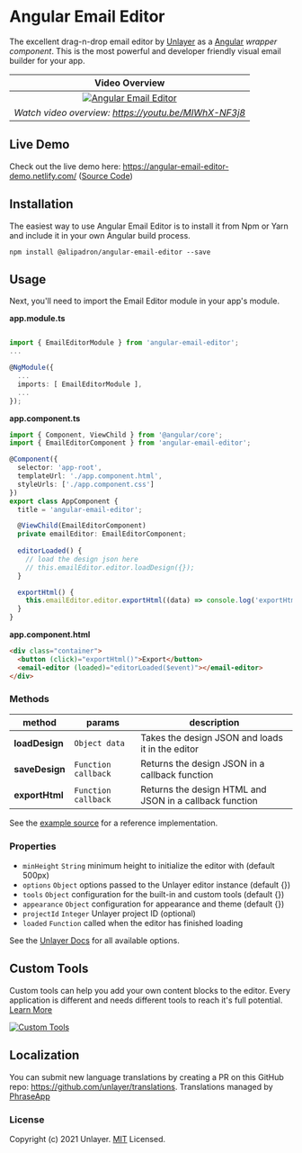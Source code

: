 # Angular Email Editor

The excellent drag-n-drop email editor by [Unlayer](https://unlayer.com) as a [Angular](https://angular.io/) *wrapper component*. This is the most powerful and developer friendly visual email builder for your app.

Video Overview |
:---: |
[![Angular Email Editor](https://unroll-assets.s3.amazonaws.com/unlayervideotour.png)](https://www.youtube.com/watch?v=MIWhX-NF3j8) |
*Watch video overview: https://youtu.be/MIWhX-NF3j8* |

## Live Demo

Check out the live demo here: https://angular-email-editor-demo.netlify.com/ ([Source Code](https://github.com/unlayer/angular-email-editor/tree/master/src))

## Installation

The easiest way to use Angular Email Editor is to install it from Npm or Yarn and include it in your own Angular build process.

```
npm install @alipadron/angular-email-editor --save
```

## Usage

Next, you'll need to import the Email Editor module in your app's module.

**app.module.ts**

```ts

import { EmailEditorModule } from 'angular-email-editor';
...

@NgModule({
  ...
  imports: [ EmailEditorModule ],
  ...
});
```

**app.component.ts**

```ts
import { Component, ViewChild } from '@angular/core';
import { EmailEditorComponent } from 'angular-email-editor';

@Component({
  selector: 'app-root',
  templateUrl: './app.component.html',
  styleUrls: ['./app.component.css']
})
export class AppComponent {
  title = 'angular-email-editor';

  @ViewChild(EmailEditorComponent)
  private emailEditor: EmailEditorComponent;
  
  editorLoaded() {
    // load the design json here
    // this.emailEditor.editor.loadDesign({});
  }

  exportHtml() {
    this.emailEditor.editor.exportHtml((data) => console.log('exportHtml', data));
  }
}
```

**app.component.html**

```html
<div class="container">
  <button (click)="exportHtml()">Export</button>
  <email-editor (loaded)="editorLoaded($event)"></email-editor>
</div>
```

### Methods
| method          | params                   | description                                                    |
| --------------- | ------------------------ | -------------------------------------------------------------- |
| **loadDesign**  | `Object data`            | Takes the design JSON and loads it in the editor               |
| **saveDesign**  | `Function callback`      | Returns the design JSON in a callback function                 |
| **exportHtml**  | `Function callback`      | Returns the design HTML and JSON in a callback function        |

See the [example source](https://github.com/unlayer/angular-email-editor/tree/master/src) for a reference implementation.

### Properties

* `minHeight` `String` minimum height to initialize the editor with (default 500px)
* `options` `Object` options passed to the Unlayer editor instance (default {})
* `tools` `Object` configuration for the built-in and custom tools (default {})
* `appearance` `Object` configuration for appearance and theme (default {})
* `projectId` `Integer` Unlayer project ID (optional)
* `loaded` `Function` called when the editor has finished loading

See the [Unlayer Docs](https://docs.unlayer.com/) for all available options.

## Custom Tools

Custom tools can help you add your own content blocks to the editor. Every application is different and needs different tools to reach it's full potential. [Learn More](https://docs.unlayer.com/docs/custom-tools)

[![Custom Tools](https://unroll-assets.s3.amazonaws.com/custom_tools.png)](https://docs.unlayer.com/docs/custom-tools)


## Localization

You can submit new language translations by creating a PR on this GitHub repo: https://github.com/unlayer/translations. Translations managed by [PhraseApp](https://phraseapp.com)

### License

Copyright (c) 2021 Unlayer. [MIT](LICENSE) Licensed.
